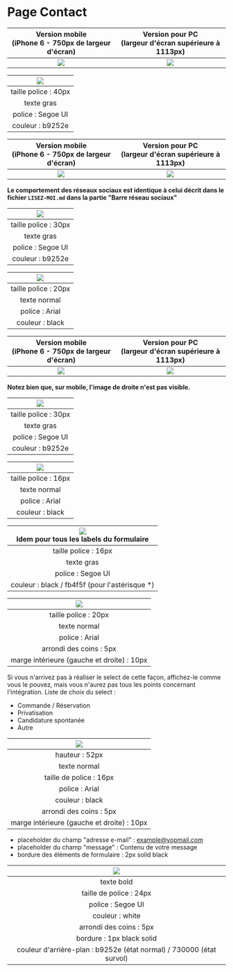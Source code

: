 # Page Contact

| Version mobile <br />(iPhone 6 - 750px de largeur d'écran) | Version pour PC <br />(largeur d'écran supérieure à 1113px) |
| :--------------------------------------------------------: | :---------------------------------------------------------: |
|       ![](./_sources/images/mini/mobile-contact.jpg)       |         ![](./_sources/images/mini/pc-contact.jpg)          |

| ![](./_sources/images/mise-en-page/nous-contacter.jpg) |
| :----------------------------------------------------: |
|                  taille police : 40px                  |
|                       texte gras                       |
|                   police : Segoe UI                    |
|                    couleur : b9252e                    |

| Version mobile <br />(iPhone 6 - 750px de largeur d'écran) | Version pour PC <br />(largeur d'écran supérieure à 1113px) |
| :--------------------------------------------------------: | :---------------------------------------------------------: |
|   ![](./_sources/images/mise-en-page/contact-mobile.jpg)   |     ![](./_sources/images/mise-en-page/contact-pc.jpg)      |

**Le comportement des réseaux sociaux est identique à celui décrit dans le fichier `LISEZ-MOI.md` dans la partie "Barre réseau sociaux"**

| ![](./_sources/images/mise-en-page/adresse-contact.jpg) |
| :-----------------------------------------------------: |
|                  taille police : 30px                   |
|                       texte gras                        |
|                    police : Segoe UI                    |
|                    couleur : b9252e                     |

| ![](./_sources/images/mise-en-page/contact-details.jpg) |
| :-----------------------------------------------------: |
|                  taille police : 20px                   |
|                      texte normal                       |
|                     police : Arial                      |
|                     couleur : black                     |

|    Version mobile <br />(iPhone 6 - 750px de largeur d'écran)     |  Version pour PC <br />(largeur d'écran supérieure à 1113px)  |
| :---------------------------------------------------------------: | :-----------------------------------------------------------: |
| ![](./_sources/images/mise-en-page/mobile-formulaire-contact.jpg) | ![](./_sources/images/mise-en-page/pc-formulaire-contact.jpg) |

**Notez bien que, sur mobile, l'image de droite n'est pas visible.**

| ![](./_sources/images/mise-en-page/titre-contact.jpg) |
| :---------------------------------------------------: |
|                 taille police : 30px                  |
|                      texte gras                       |
|                   police : Segoe UI                   |
|                   couleur : b9252e                    |

| ![](./_sources/images/mise-en-page/sous-titre-contact.jpg) |
| :--------------------------------------------------------: |
|                    taille police : 16px                    |
|                        texte normal                        |
|                       police : Arial                       |
|                      couleur : black                       |

| ![](./_sources/images/mise-en-page/label-formulaire.jpg) <br> **Idem pour tous les labels du formulaire** |
| :-------------------------------------------------------------------------------------------------------: |
|                                           taille police : 16px                                            |
|                                                texte gras                                                 |
|                                             police : Segoe UI                                             |
|                              couleur : black / fb4f5f (pour l'astérisque \*)                              |

| ![](./_sources/images/mise-en-page/select-contact.jpg) |
| :----------------------------------------------------: |
|                  taille police : 20px                  |
|                      texte normal                      |
|                     police : Arial                     |
|                arrondi des coins : 5px                 |
|       marge intérieure (gauche et droite) : 10px       |

Si vous n'arrivez pas à réaliser le select de cette façon, affichez-le comme vous le pouvez, mais vous n'aurez pas tous les points concernant l'intégration.
Liste de choix du select :

- Commande / Réservation
- Privatisation
- Candidature spontanée
- Autre

| ![](./_sources/images/mise-en-page/input-label.jpg) |
| :-------------------------------------------------: |
|                   hauteur : 52px                    |
|                    texte normal                     |
|               taille de police : 16px               |
|                   police : Arial                    |
|                   couleur : black                   |
|               arrondi des coins : 5px               |
|     marge intérieure (gauche et droite) : 10px      |

- placeholder du champ "adresse e-mail" : example@yopmail.com
- placeholder du champ "message" : Contenu de votre message
- bordure des éléments de formulaire : 2px solid black

|     ![](./_sources/images/mise-en-page/envoyer-btn-contact.jpg)      |
| :------------------------------------------------------------------: |
|                              texte bold                              |
|                       taille de police : 24px                        |
|                          police : Segoe UI                           |
|                           couleur : white                            |
|                       arrondi des coins : 5px                        |
|                      bordure : 1px black solid                       |
| couleur d'arrière-plan : b9252e (état normal) / 730000 (état survol) |
